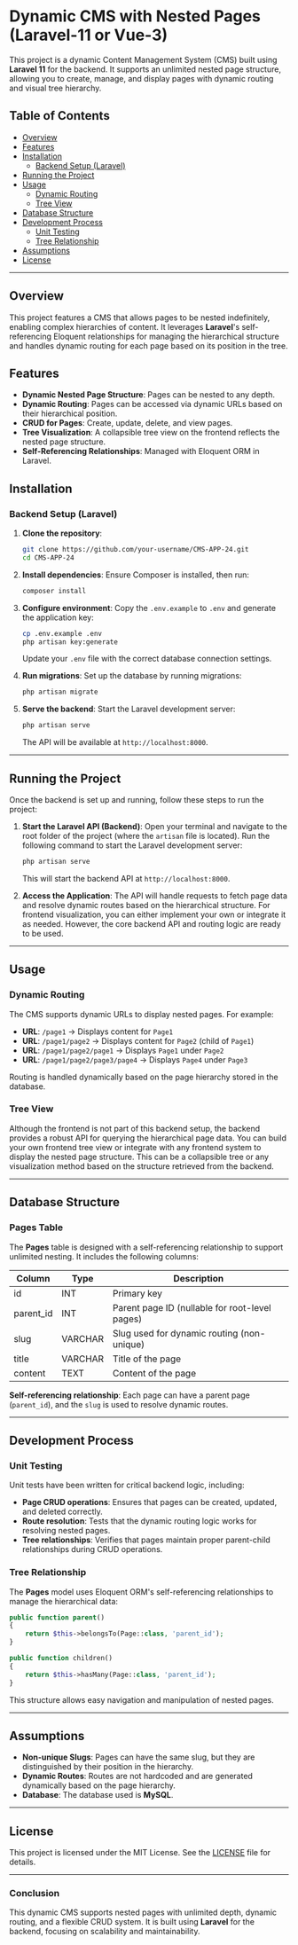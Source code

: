 
# Dynamic CMS with Nested Pages (Laravel-11 or Vue-3)

This project is a dynamic Content Management System (CMS) built using **Laravel 11** for the backend. It supports an unlimited nested page structure, allowing you to create, manage, and display pages with dynamic routing and visual tree hierarchy.

## Table of Contents
- [Overview](#overview)
- [Features](#features)
- [Installation](#installation)
  - [Backend Setup (Laravel)](#backend-setup-laravel)
- [Running the Project](#running-the-project)
- [Usage](#usage)
  - [Dynamic Routing](#dynamic-routing)
  - [Tree View](#tree-view)
- [Database Structure](#database-structure)
- [Development Process](#development-process)
  - [Unit Testing](#unit-testing)
  - [Tree Relationship](#tree-relationship)
- [Assumptions](#assumptions)
- [License](#license)

---

## Overview

This project features a CMS that allows pages to be nested indefinitely, enabling complex hierarchies of content. It leverages **Laravel**'s self-referencing Eloquent relationships for managing the hierarchical structure and handles dynamic routing for each page based on its position in the tree.

## Features

- **Dynamic Nested Page Structure**: Pages can be nested to any depth.
- **Dynamic Routing**: Pages can be accessed via dynamic URLs based on their hierarchical position.
- **CRUD for Pages**: Create, update, delete, and view pages.
- **Tree Visualization**: A collapsible tree view on the frontend reflects the nested page structure.
- **Self-Referencing Relationships**: Managed with Eloquent ORM in Laravel.

## Installation

### Backend Setup (Laravel)

1. **Clone the repository**:
   ```bash
   git clone https://github.com/your-username/CMS-APP-24.git
   cd CMS-APP-24
   ```

2. **Install dependencies**:
   Ensure Composer is installed, then run:
   ```bash
   composer install
   ```

3. **Configure environment**:
   Copy the `.env.example` to `.env` and generate the application key:
   ```bash
   cp .env.example .env
   php artisan key:generate
   ```

   Update your `.env` file with the correct database connection settings.

4. **Run migrations**:
   Set up the database by running migrations:
   ```bash
   php artisan migrate
   ```

5. **Serve the backend**:
   Start the Laravel development server:
   ```bash
   php artisan serve
   ```

   The API will be available at `http://localhost:8000`.

---

## Running the Project

Once the backend is set up and running, follow these steps to run the project:

1. **Start the Laravel API (Backend)**:
   Open your terminal and navigate to the root folder of the project (where the `artisan` file is located). Run the following command to start the Laravel development server:
   ```bash
   php artisan serve
   ```
   This will start the backend API at `http://localhost:8000`.

2. **Access the Application**:
   The API will handle requests to fetch page data and resolve dynamic routes based on the hierarchical structure. For frontend visualization, you can either implement your own or integrate it as needed. However, the core backend API and routing logic are ready to be used.

---

## Usage

### Dynamic Routing

The CMS supports dynamic URLs to display nested pages. For example:

- **URL**: `/page1` → Displays content for `Page1`
- **URL**: `/page1/page2` → Displays content for `Page2` (child of `Page1`)
- **URL**: `/page1/page2/page1` → Displays `Page1` under `Page2`
- **URL**: `/page1/page2/page3/page4` → Displays `Page4` under `Page3`

Routing is handled dynamically based on the page hierarchy stored in the database.

### Tree View

Although the frontend is not part of this backend setup, the backend provides a robust API for querying the hierarchical page data. You can build your own frontend tree view or integrate with any frontend system to display the nested page structure. This can be a collapsible tree or any visualization method based on the structure retrieved from the backend.

---

## Database Structure

### Pages Table

The **Pages** table is designed with a self-referencing relationship to support unlimited nesting. It includes the following columns:

| Column     | Type      | Description                                              |
|------------|-----------|----------------------------------------------------------|
| id         | INT       | Primary key                                              |
| parent_id  | INT       | Parent page ID (nullable for root-level pages)           |
| slug       | VARCHAR   | Slug used for dynamic routing (non-unique)                |
| title      | VARCHAR   | Title of the page                                        |
| content    | TEXT      | Content of the page                                      |

**Self-referencing relationship**: Each page can have a parent page (`parent_id`), and the `slug` is used to resolve dynamic routes.

---

## Development Process

### Unit Testing

Unit tests have been written for critical backend logic, including:

- **Page CRUD operations**: Ensures that pages can be created, updated, and deleted correctly.
- **Route resolution**: Tests that the dynamic routing logic works for resolving nested pages.
- **Tree relationships**: Verifies that pages maintain proper parent-child relationships during CRUD operations.

### Tree Relationship

The **Pages** model uses Eloquent ORM's self-referencing relationships to manage the hierarchical data:

```php
public function parent()
{
    return $this->belongsTo(Page::class, 'parent_id');
}

public function children()
{
    return $this->hasMany(Page::class, 'parent_id');
}
```

This structure allows easy navigation and manipulation of nested pages.

---

## Assumptions

- **Non-unique Slugs**: Pages can have the same slug, but they are distinguished by their position in the hierarchy.
- **Dynamic Routes**: Routes are not hardcoded and are generated dynamically based on the page hierarchy.
- **Database**: The database used is **MySQL**.

---

## License

This project is licensed under the MIT License. See the [LICENSE](LICENSE) file for details.

---

### Conclusion

This dynamic CMS supports nested pages with unlimited depth, dynamic routing, and a flexible CRUD system. It is built using **Laravel** for the backend, focusing on scalability and maintainability.
